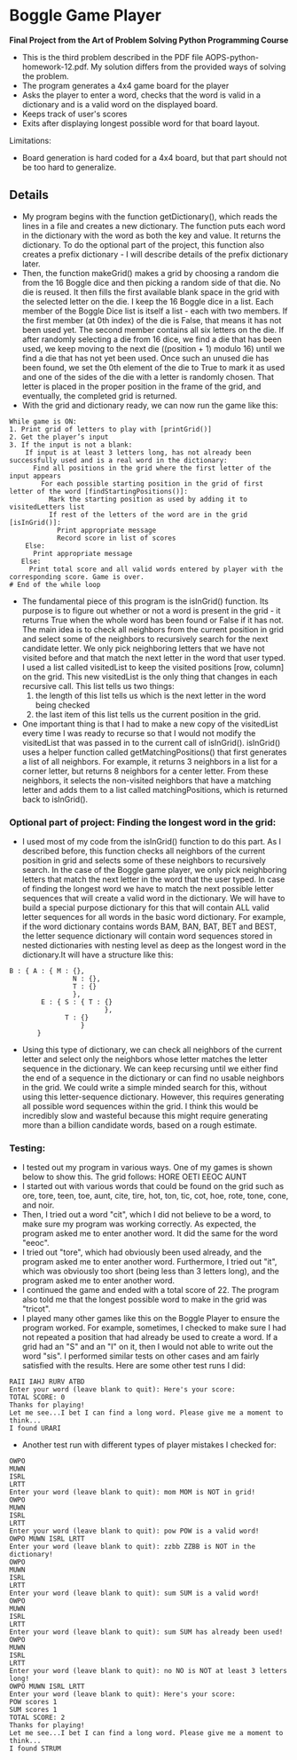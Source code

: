 # Boggle Game Player
**Final Project from the Art of Problem Solving Python Programming Course**

- This is the third problem described in the PDF file AOPS-python-homework-12.pdf. My solution differs from the provided ways of solving the problem.
- The program generates a 4x4 game board for the player
- Asks the player to enter a word, checks that the word is valid in a dictionary and is a valid word on the displayed board.
- Keeps track of user's scores
- Exits after displaying longest possible word for that board layout.

Limitations:
- Board generation is hard coded for a 4x4 board, but that part should not be too hard to generalize.

## Details

- My program begins with the function getDictionary(), which reads the lines in a file and creates a new dictionary. The function puts each word in the dictionary with the word as both the key and value. It returns the dictionary. To do the optional part of the project, this function also creates a prefix dictionary - I will describe details of the prefix dictionary later.
- Then, the function makeGrid() makes a grid by choosing a random die from the 16 Boggle dice and then picking a random side of that die. No die is reused. It then fills the first available blank space in the grid with the selected letter on the die. I keep the 16 Boggle dice in a list. Each member of the Boggle Dice list is itself a list - each with two members. If the first member (at 0th index) of the die is False, that means it has not been used yet. The second member contains all six letters on the die. If after randomly selecting a die from 16 dice, we find a die that has been used, we keep moving to the next die ((position + 1) modulo 16) until we find a die that has not yet been used. Once such an unused die has been found, we set the 0th element of the die to True to mark it as used and one of the sides of the die with a letter is randomly chosen. That letter is placed in the proper position in the frame of the grid, and eventually, the completed grid is returned.
- With the grid and dictionary ready, we can now run the game like this:
```
While game is ON:
1. Print grid of letters to play with [printGrid()]
2. Get the player’s input
3. If the input is not a blank:
    If input is at least 3 letters long, has not already been successfully used and is a real word in the dictionary:
      Find all positions in the grid where the first letter of the input appears
        For each possible starting position in the grid of first letter of the word [findStartingPositions()]:
          Mark the starting position as used by adding it to visitedLetters list
          If rest of the letters of the word are in the grid [isInGrid()]: 
            Print appropriate message
            Record score in list of scores
    Else:
      Print appropriate message
   Else:
     Print total score and all valid words entered by player with the corresponding score. Game is over.
# End of the while loop
```
- The fundamental piece of this program is the isInGrid() function. Its purpose is to figure out whether or not a word is present in the grid - it returns True when the whole word has been found or False if it has not. The main idea is to check all neighbors from the current position in grid and select some of the neighbors to recursively search for the next candidate letter. We only pick neighboring letters that we have not visited before and that match the next letter in the word that user typed. I used a list called visitedList to keep the visited positions [row, column] on the grid. This new visitedList is the only thing that changes in each recursive call. This list tells us two things:
  1. the length of this list tells us which is the next letter in the word being checked
  2. the last item of this list tells us the current position in the grid.
- One important thing is that I had to make a new copy of the visitedList every time I was ready to recurse so that I would not modify the visitedList that was passed in to the current call of isInGrid().
isInGrid() uses a helper function called getMatchingPositions() that first generates a list of all neighbors. For example, it returns 3 neighbors in a list for a corner letter, but returns 8 neighbors for a center letter. From these neighbors, it selects the non-visited neighbors that have a matching letter and adds them to a list called matchingPositions, which is returned back to isInGrid().

### Optional part of project: Finding the longest word in the grid:
- I used most of my code from the isInGrid() function to do this part. As I described before, this function checks all neighbors of the current position in grid and selects some of these neighbors to recursively search. In the case of the Boggle game player, we only pick neighboring letters that match the next letter in the word that the user typed. In case of finding the longest word we have to match the next possible letter sequences that will create a valid word in the dictionary. We will have to build a special purpose dictionary for this that will contain ALL valid letter sequences for all words in the basic word dictionary. For example, if the word dictionary contains words BAM, BAN, BAT, BET and BEST, the letter sequence dictionary will contain word sequences stored in nested dictionaries with nesting level as deep as the longest word in the dictionary.It will have a structure like this:

```
B : { A : { M : {},
                N : {},
                T : {}
                },
        E : { S : { T : {}
                        },
              T : {}
                  }
       }
```

- Using this type of dictionary, we can check all neighbors of the current letter and select only the neighbors whose letter matches the letter sequence in the dictionary. We can keep recursing until we either find the end of a sequence in the dictionary or can find no usable neighbors in the grid.
We could write a simple minded search for this, without using this letter-sequence dictionary. However, this requires generating all possible word sequences within the grid. I think this would be incredibly slow and wasteful because this might require generating more than a billion candidate words, based on a rough estimate.

### Testing:
- I tested out my program in various ways. One of my games is shown below to show this. The grid follows:
HORE OETI EEOC AUNT
- I started out with various words that could be found on the grid such as ore, tore, teen, toe, aunt, cite, tire, hot, ton, tic, cot, hoe, rote, tone, cone, and noir.
- Then, I tried out a word "cit", which I did not believe to be a word, to make sure my program was working correctly. As expected, the program asked me to enter another word. It did the same for the word "eeoc".
- I tried out "tore", which had obviously been used already, and the program asked me to enter another word. Furthermore, I tried out "it", which was obviously too short (being less than 3 letters long), and the program asked me to enter another word.
- I continued the game and ended with a total score of 22. The program also told me that the longest possible word to make in the grid was "tricot".
- I played many other games like this on the Boggle Player to ensure the program worked. For example, sometimes, I checked to make sure I had not repeated a position that had already be used to create a word. If a grid had an "S" and an "I" on it, then I would not able to write out the word "sis". I performed similar tests on other cases and am fairly satisfied with the results. Here are some other test runs I did:
```
RAII IAHJ RURV ATBD
Enter your word (leave blank to quit): Here's your score:
TOTAL SCORE: 0
Thanks for playing!
Let me see...I bet I can find a long word. Please give me a moment to think...
I found URARI
```
- Another test run with different types of player mistakes I checked for:
```
OWPO
MUWN
ISRL
LRTT
Enter your word (leave blank to quit): mom MOM is NOT in grid!
OWPO
MUWN
ISRL
LRTT
Enter your word (leave blank to quit): pow POW is a valid word!
OWPO MUWN ISRL LRTT
Enter your word (leave blank to quit): zzbb ZZBB is NOT in the dictionary!
OWPO
MUWN
ISRL
LRTT
Enter your word (leave blank to quit): sum SUM is a valid word!
OWPO
MUWN
ISRL
LRTT
Enter your word (leave blank to quit): sum SUM has already been used!
OWPO
MUWN
ISRL
LRTT
Enter your word (leave blank to quit): no NO is NOT at least 3 letters long!
OWPO MUWN ISRL LRTT
Enter your word (leave blank to quit): Here's your score:
POW scores 1
SUM scores 1
TOTAL SCORE: 2
Thanks for playing!
Let me see...I bet I can find a long word. Please give me a moment to think...
I found STRUM
```

